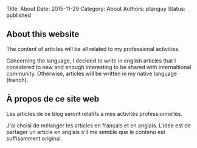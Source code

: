 Title: About
Date: 2015-11-29
Category: About
Authors: ptanguy
Status: published


## About this website
The content of articles will be all related to my professional activities.

Concerning the language, I decided to write in english articles that I considered to new and enough interesting to be shared with internaltional community.
Otherwise, articles will be written in my native language (french).

## À propos de ce site web
Les articles de ce blog seront relatifs à mes activités professionnelles.


J'ai choisi de mélanger les articles en français et en anglais.
L'idée est de partager un article en anglais s'il me semble que le contenu est suffisamment original.
